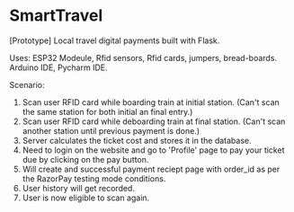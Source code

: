 # SmartTravel
[Prototype] Local travel digital payments built with Flask.


Uses:
ESP32 Modeule, Rfid sensors, Rfid cards, jumpers, bread-boards.
Arduino IDE, Pycharm IDE.

Scenario:
1. Scan user RFID card while boarding train at initial station. (Can't scan the same station for both initial an final entry.)
2. Scan user RFID card while deboarding train at final station. (Can't scan another station until previous payment is done.)
3. Server calculates the ticket cost and stores it in the database.
4. Need to login on the website and go to 'Profile' page to pay your ticket due by clicking on the pay button.
5. Will create and successful payment reciept page with order_id as per the RazorPay testing mode conditions.
6. User history will get recorded.
7. User is now eligible to scan again. 
